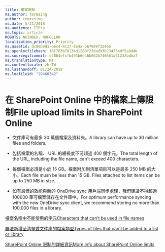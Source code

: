 ```yaml
---
title: 檔案限制
ms.author: toresing
author: tomresing
ms.date: 5/21/2018
ms.audience: ITPro
ms.topic: article
ROBOTS: NOINDEX, NOFOLLOW
localization_priority: Priority
ms.assetid: dc0eb9d1-aec4-4c37-8e4a-b67089f3246b
ms.openlocfilehash: f8f763b78134d1288f2fdad93b234f54df5e8d4b
ms.sourcegitcommit: e2864efcfb493b6e46b662b746661a61232bdba7
ms.translationtype: MT
ms.contentlocale: zh-TW
ms.lasthandoff: 01/24/2019
ms.locfileid: "29460342"
---
```

# <a name="file-upload-limits-in-sharepoint-online"></a><span data-ttu-id="09e64-102">在 SharePoint Online 中的檔案上傳限制</span><span class="sxs-lookup"><span data-stu-id="09e64-102">File upload limits in SharePoint Online</span></span>

- <span data-ttu-id="09e64-103">文件庫可有最多 30 萬個檔案及資料夾。</span><span class="sxs-lookup"><span data-stu-id="09e64-103">A library can have up to 30 million files and folders.</span></span>
    
- <span data-ttu-id="09e64-104">包括檔案的名稱、 URL 的總長度不可超過 400 個字元。</span><span class="sxs-lookup"><span data-stu-id="09e64-104">The total length of the URL, including the file name, can't exceed 400 characters.</span></span>
    
- <span data-ttu-id="09e64-p101">每個檔案必須是小於 15 GB。檔案附加到清單項目可以是最多 250 MB 的大小。</span><span class="sxs-lookup"><span data-stu-id="09e64-p101">Each file mush be less than 15 GB. Files attached to list items can be up to 250 MB in size.</span></span>
    
- <span data-ttu-id="09e64-107">如有最佳的效能與新的 OneDrive sync 用戶端同步處理，我們建議不得超過 100000 筆可檔案儲存在文件庫中。</span><span class="sxs-lookup"><span data-stu-id="09e64-107">For optimum performance syncing with the new OneDrive sync client, we recommend storing no more than 100,000 files in a library.</span></span> 
    
[<span data-ttu-id="09e64-108">檔案名稱中不能使用的字元</span><span class="sxs-lookup"><span data-stu-id="09e64-108">Characters that can't be used in file names</span></span>](https://go.microsoft.com/fwlink/?linkid=866430)
  
[<span data-ttu-id="09e64-109">無法新增至清單或文件庫的檔案類型</span><span class="sxs-lookup"><span data-stu-id="09e64-109">Types of files that can't be added to a list or library</span></span>](https://go.microsoft.com/fwlink/?linkid=273757)
  
[<span data-ttu-id="09e64-110">SharePoint Online 限制的詳細資訊</span><span class="sxs-lookup"><span data-stu-id="09e64-110">More info about SharePoint Online limits</span></span>](https://go.microsoft.com/fwlink/?linkid=271273)
  

